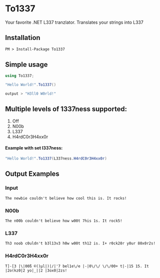 # To1337

Your favorite .NET L337 tranzlator. Translates your strings into L337

## Installation
```ps
PM > Install-Package To1337
```


## Simple usage
```cs
using To1337;

"Hello World!".To1337()
```
```cs
output > "H3ll0 W0rld!"
```

## Multiple levels of 1337ness supported:
1. Off
1. N00b
1. L337
1. H4rdC0r3H4xx0r

#### Example with set l337ness: 
```cs
"Hello World!".To1337(L337ness.H4rdC0r3H4xx0r)
```

## Output Examples

### Input

```
The newbie couldn't believe how cool this is. It rocks!
```


### N00b
```
The n00b couldn't believe how w00t 7his 1s. It rock5!
```

### L337
```
Th3 noob c0uldn't b3l13v3 h0w w00t th12 is. I+ r0ck20r y0ur 80x0r2s!
```
### H4rdC0r3H4xx0r
```
T]-[3 |\|00ß ©()µl|)|/|'7 bel1e\/e |-|0\/\/ \/\/00+ t|-|15 15. It |2o(kz0|2 yo|_||2 |3ox0|2zs!
```
